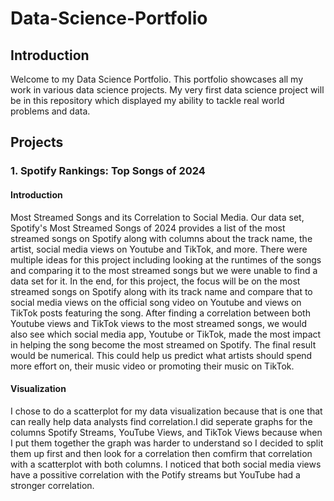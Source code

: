 # Data-Science-Portfolio
##  Introduction
Welcome to my Data Science Portfolio. This portfolio showcases all my work in various data science projects. My very first data science project will be in this repository which displayed my ability to tackle real world problems and data.





## Projects
### 1. Spotify Rankings: Top Songs of 2024
#### Introduction
Most Streamed Songs and its Correlation to Social Media. Our data set, Spotify's Most Streamed Songs of 2024 provides a list of the most streamed songs on Spotify along with columns about the track name, the artist, social media views on Youtube and TikTok, and more. There were multiple ideas for this project including looking at the runtimes of the songs and comparing it to the most streamed songs but we were unable to find a data set for it. In the end, for this project, the focus will be on the most streamed songs on Spotify along with its track name and compare that to social media views on the official song video on Youtube and views on TikTok posts featuring the song. After finding a correlation between both Youtube views and TikTok views to the most streamed songs, we would also see which social media app, Youtube or TikTok, made the most impact in helping the song become the most streamed on Spotify. The final result would be numerical. This could help us predict what artists should spend more effort on, their music video or promoting their music on TikTok.
#### Visualization
I chose to do a scatterplot for my data visualization because that is one that can really help data analysts find correlation.I did seperate graphs for the columns Spotify Streams, YouTube Views, and TikTok Views because when I put them together the graph was harder to understand so I decided to split them up first and then look for a correlation then comfirm that correlation with a scatterplot with both columns. I noticed that both social media views have a possitive correlation with the Potify streams but YouTube had a stronger correlation.
